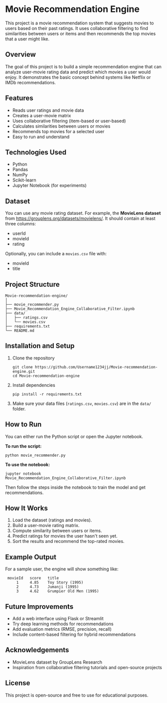 # Movie Recommendation Engine

This project is a movie recommendation system that suggests movies to users based on their past ratings. It uses collaborative filtering to find similarities between users or items and then recommends the top movies that a user might like.

## Overview

The goal of this project is to build a simple recommendation engine that can analyze user-movie rating data and predict which movies a user would enjoy. It demonstrates the basic concept behind systems like Netflix or IMDb recommendations.

## Features

- Reads user ratings and movie data
- Creates a user-movie matrix
- Uses collaborative filtering (item-based or user-based)
- Calculates similarities between users or movies
- Recommends top movies for a selected user
- Easy to run and understand

## Technologies Used

- Python
- Pandas
- NumPy
- Scikit-learn
- Jupyter Notebook (for experiments)

## Dataset

You can use any movie rating dataset.
For example, the **MovieLens dataset** from https://grouplens.org/datasets/movielens/.
It should contain at least three columns:
- userId
- movieId
- rating

Optionally, you can include a `movies.csv` file with:
- movieId
- title

## Project Structure

```
Movie-recommendation-engine/
│
├── movie_recommender.py
├── Movie_Recommendation_Engine_Collaborative_Filter.ipynb
├── data/
│   ├── ratings.csv
│   └── movies.csv
├── requirements.txt
└── README.md
```

## Installation and Setup

1. Clone the repository
   ```
   git clone https://github.com/Username1234jj/Movie-recommendation-engine.git
   cd Movie-recommendation-engine
   ```
2. Install dependencies
   ```
   pip install -r requirements.txt
   ```
3. Make sure your data files (`ratings.csv`, `movies.csv`) are in the `data/` folder.

## How to Run

You can either run the Python script or open the Jupyter notebook.

**To run the script:**
```
python movie_recommender.py
```

**To use the notebook:**
```
jupyter notebook Movie_Recommendation_Engine_Collaborative_Filter.ipynb
```

Then follow the steps inside the notebook to train the model and get recommendations.

## How It Works

1. Load the dataset (ratings and movies).
2. Build a user-movie rating matrix.
3. Compute similarity between users or items.
4. Predict ratings for movies the user hasn't seen yet.
5. Sort the results and recommend the top-rated movies.

## Example Output

For a sample user, the engine will show something like:
```
 movieId   score   title
     1     4.85    Toy Story (1995)
     2     4.73    Jumanji (1995)
     3     4.62    Grumpier Old Men (1995)
```

## Future Improvements

- Add a web interface using Flask or Streamlit
- Try deep learning methods for recommendations
- Add evaluation metrics (RMSE, precision, recall)
- Include content-based filtering for hybrid recommendations

## Acknowledgements

- MovieLens dataset by GroupLens Research
- Inspiration from collaborative filtering tutorials and open-source projects

## License

This project is open-source and free to use for educational purposes.
